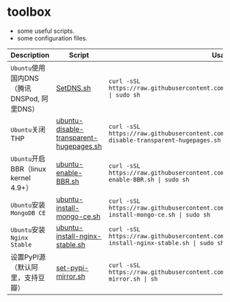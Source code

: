 toolbox
===
* some useful scripts.
* some configuration files.

Description | Script| Usage
---|---|---
`Ubuntu`使用国内DNS（腾讯DNSPod, 阿里DNS） | [SetDNS.sh](https://raw.githubusercontent.com/ldsink/toolbox/master/SetDNS.sh) | `curl -sSL https://raw.githubusercontent.com/ldsink/toolbox/master/SetDNS.sh \| sudo sh`
`Ubuntu`关闭THP | [ubuntu-disable-transparent-hugepages.sh](https://raw.githubusercontent.com/ldsink/toolbox/master/ubuntu-disable-transparent-hugepages.sh) | `curl -sSL https://raw.githubusercontent.com/ldsink/toolbox/master/ubuntu-disable-transparent-hugepages.sh \| sudo sh`
`Ubuntu`开启BBR（linux kernel 4.9+） | [ubuntu-enable-BBR.sh](https://raw.githubusercontent.com/ldsink/toolbox/master/ubuntu-enable-BBR.sh) | `curl -sSL https://raw.githubusercontent.com/ldsink/toolbox/master/ubuntu-enable-BBR.sh \| sudo sh`
`Ubuntu`安装`MongoDB CE` | [ubuntu-install-mongo-ce.sh](https://raw.githubusercontent.com/ldsink/toolbox/master/ubuntu-install-mongo-ce.sh) | `curl -sSL https://raw.githubusercontent.com/ldsink/toolbox/master/ubuntu-install-mongo-ce.sh \| sudo sh`
`Ubuntu`安装`Nginx Stable` | [ubuntu-install-nginx-stable.sh](https://raw.githubusercontent.com/ldsink/toolbox/master/ubuntu-install-nginx-stable.sh) | `curl -sSL https://raw.githubusercontent.com/ldsink/toolbox/master/ubuntu-install-nginx-stable.sh \| sudo sh`
设置PyPI源（默认阿里，支持豆瓣） | [set-pypi-mirror.sh](https://raw.githubusercontent.com/ldsink/toolbox/master/set-pypi-mirror.sh) | `curl -sSL https://raw.githubusercontent.com/ldsink/toolbox/master/set-pypi-mirror.sh \| sh`
